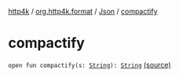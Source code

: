 [http4k](../../index.md) / [org.http4k.format](../index.md) / [Json](index.md) / [compactify](./compactify.md)

# compactify

`open fun compactify(s: `[`String`](https://kotlinlang.org/api/latest/jvm/stdlib/kotlin/-string/index.html)`): `[`String`](https://kotlinlang.org/api/latest/jvm/stdlib/kotlin/-string/index.html) [(source)](https://github.com/http4k/http4k/blob/master/http4k-core/src/main/kotlin/org/http4k/format/Json.kt#L42)